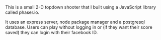 This is a small 2-D topdown shooter that I built using a JavaScript library called phaser.io.

It uses an express server, node package manager and a postgresql database. Users can play without logging in or (if they want their score saved) they can login with their facebook ID.
